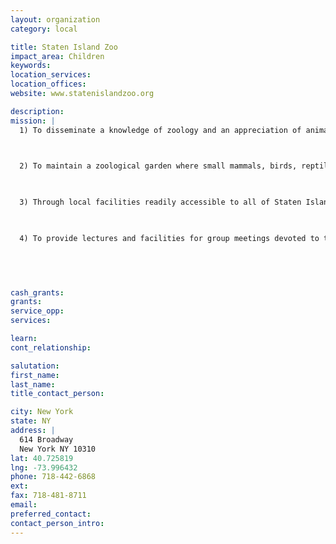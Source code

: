 ```yaml
---
layout: organization
category: local

title: Staten Island Zoo
impact_area: Children
keywords: 
location_services: 
location_offices: 
website: www.statenislandzoo.org

description: 
mission: |
  1) To disseminate a knowledge of zoology and an appreciation of animal life.

  

  2) To maintain a zoological garden where small mammals, birds, reptiles, amphibian and tropical fish will be on display for observation and study.

  

  3) Through local facilities readily accessible to all of Staten Island, to instill in children an understanding and appreciation of living creatures.

  

  4) To provide lectures and facilities for group meetings devoted to the study of natural history.

  

  

cash_grants: 
grants: 
service_opp: 
services: 

learn: 
cont_relationship: 

salutation: 
first_name: 
last_name: 
title_contact_person: 

city: New York
state: NY
address: |
  614 Broadway  
  New York NY 10310
lat: 40.725819
lng: -73.996432
phone: 718-442-6868
ext: 
fax: 718-481-8711
email: 
preferred_contact: 
contact_person_intro: 
---
```

